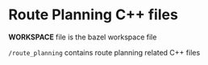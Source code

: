 # Route Planning C++ files

**WORKSPACE** file is the bazel workspace file

`/route_planning` contains route planning related C++ files

